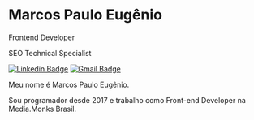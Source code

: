 # Marcos Paulo Eugênio

Frontend Developer

SEO Technical Specialist

[![Linkedin Badge](https://img.shields.io/badge/-Marcos%20Paulo%20Eugenio-986DFF?style=flat-square&logo=Linkedin&logoColor=white&link=https://www.linkedin.com/in/marcospauloeugenio/)](https://www.linkedin.com/in/marcospauloeugenio/) 
[![Gmail Badge](https://img.shields.io/badge/-marcoseugenio.dev@gmail.com-986DFF?style=flat-square&logo=Gmail&logoColor=white&link=mailto:marcoseugenio.dev@gmail.com)](mailto:marcoseugenio.dev@gmail.com)

Meu nome é Marcos Paulo Eugênio. 

Sou programador desde 2017 e trabalho como Front-end Developer na Media.Monks Brasil.
